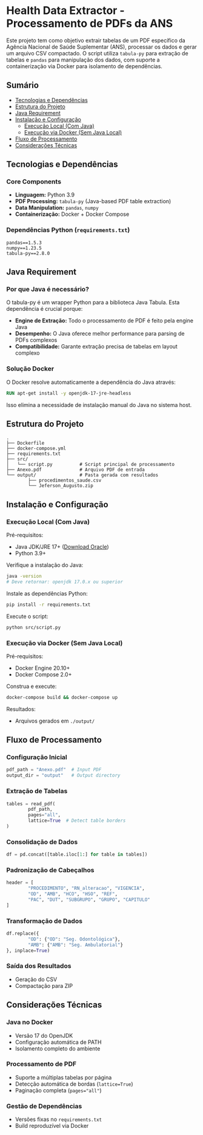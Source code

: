 # Health Data Extractor - Processamento de PDFs da ANS

Este projeto tem como objetivo extrair tabelas de um PDF específico da Agência Nacional de Saúde Suplementar (ANS), processar os dados e gerar um arquivo CSV compactado. O script utiliza `tabula-py` para extração de tabelas e `pandas` para manipulação dos dados, com suporte a containerização via Docker para isolamento de dependências.

## Sumário

- [Tecnologias e Dependências](#tecnologias-e-dependências)
- [Estrutura do Projeto](#estrutura-do-projeto)
- [Java Requirement](#java-requirement)
- [Instalação e Configuração](#instalação-e-configuração)
    - [Execução Local (Com Java)](#execução-local-com-java)
    - [Execução via Docker (Sem Java Local)](#execução-via-docker-sem-java-local)
- [Fluxo de Processamento](#fluxo-de-processamento)
- [Considerações Técnicas](#considerações-técnicas)

## Tecnologias e Dependências

### Core Components
- **Linguagem:** Python 3.9
- **PDF Processing:** `tabula-py` (Java-based PDF table extraction)
- **Data Manipulation:** `pandas`, `numpy`
- **Containerização:** Docker + Docker Compose

### Dependências Python (`requirements.txt`)
```
pandas==1.5.3
numpy==1.23.5
tabula-py==2.8.0
```

## Java Requirement

### Por que Java é necessário?
O tabula-py é um wrapper Python para a biblioteca Java Tabula. Esta dependência é crucial porque:

- **Engine de Extração:** Todo o processamento de PDF é feito pela engine Java
- **Desempenho:** O Java oferece melhor performance para parsing de PDFs complexos
- **Compatibilidade:** Garante extração precisa de tabelas em layout complexo

### Solução Docker
O Docker resolve automaticamente a dependência do Java através:

```dockerfile
RUN apt-get install -y openjdk-17-jre-headless
```

Isso elimina a necessidade de instalação manual do Java no sistema host.

## Estrutura do Projeto

```
.
├── Dockerfile
├── docker-compose.yml
├── requirements.txt
├── src/
│   └── script.py          # Script principal de processamento
├── Anexo.pdf              # Arquivo PDF de entrada
└── output/                # Pasta gerada com resultados
        ├── procedimentos_saude.csv
        └── Jeferson_Augusto.zip
```

## Instalação e Configuração

### Execução Local (Com Java)
Pré-requisitos:

- Java JDK/JRE 17+ ([Download Oracle](https://www.oracle.com/java/technologies/downloads/))
- Python 3.9+

Verifique a instalação do Java:

```bash
java -version
# Deve retornar: openjdk 17.0.x ou superior
```

Instale as dependências Python:

```bash
pip install -r requirements.txt
```

Execute o script:

```bash
python src/script.py
```

### Execução via Docker (Sem Java Local)
Pré-requisitos:

- Docker Engine 20.10+
- Docker Compose 2.0+

Construa e execute:

```bash
docker-compose build && docker-compose up
```

Resultados:
- Arquivos gerados em `./output/`

## Fluxo de Processamento

### Configuração Inicial

```python
pdf_path = "Anexo.pdf"  # Input PDF
output_dir = "output"   # Output directory
```

### Extração de Tabelas

```python
tables = read_pdf(
        pdf_path, 
        pages="all",
        lattice=True  # Detect table borders
)
```

### Consolidação de Dados

```python
df = pd.concat([table.iloc[1:] for table in tables])
```

### Padronização de Cabeçalhos

```python
header = [
        "PROCEDIMENTO", "RN_alteracao", "VIGENCIA", 
        "OD", "AMB", "HCO", "HSO", "REF", 
        "PAC", "DUT", "SUBGRUPO", "GRUPO", "CAPITULO"
]
```

### Transformação de Dados

```python
df.replace({
        "OD": {"OD": "Seg. Odontológica"},
        "AMB": {"AMB": "Seg. Ambulatorial"}
}, inplace=True)
```

### Saída dos Resultados

- Geração do CSV
- Compactação para ZIP

## Considerações Técnicas

### Java no Docker

- Versão 17 do OpenJDK
- Configuração automática de PATH
- Isolamento completo do ambiente

### Processamento de PDF

- Suporte a múltiplas tabelas por página
- Detecção automática de bordas (`lattice=True`)
- Paginação completa (`pages="all"`)

### Gestão de Dependências

- Versões fixas no `requirements.txt`
- Build reproduzível via Docker

